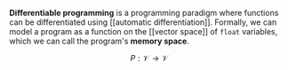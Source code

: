 **Differentiable programming** is a programming paradigm where functions can be differentiated using [[automatic differentiation]]. Formally, we can model a program as a function on the [[vector space]] of `float` variables, which we can call the program's **memory space**.

$$
P : \mathcal{V} \to \mathcal{V}
$$